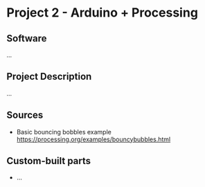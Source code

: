 # Project 2 - Arduino + Processing

## Software

...

## Project Description

...

## Sources

* Basic bouncing bobbles example https://processing.org/examples/bouncybubbles.html

## Custom-built parts

* ...
